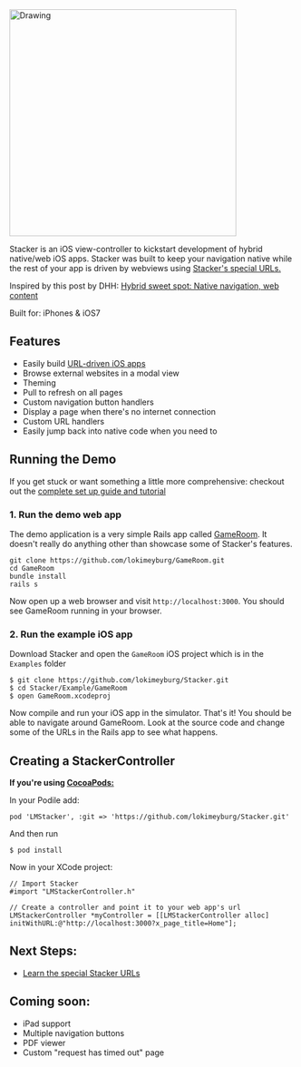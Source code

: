 <img src="http://f.cl.ly/items/0z2m1E2N1B2J2A0S3147/stacker.png" alt="Drawing" width='400px'/>

Stacker is an iOS view-controller to kickstart development of hybrid native/web iOS apps. Stacker was built to keep your navigation native while the rest of your app is driven by webviews using [Stacker's special URLs.](https://github.com/lokimeyburg/Stacker/wiki/Stacker-URL-Structure)

Inspired by this post by DHH: [Hybrid sweet spot: Native navigation, web content](http://signalvnoise.com/posts/3743-hybrid-sweet-spot-native-navigation-web-content)

Built for: iPhones & iOS7

## Features

- Easily build [URL-driven iOS apps](https://github.com/lokimeyburg/Stacker/wiki/Stacker-URL-Structure)
- Browse external websites in a modal view
- Theming
- Pull to refresh on all pages
- Custom navigation button handlers
- Display a page when there's no internet connection
- Custom URL handlers
- Easily jump back into native code when you need to

## Running the Demo

If you get stuck or want something a little more comprehensive: checkout out the [complete set up guide and tutorial](#)

### 1. Run the demo web app

The demo application is a very simple Rails app called [GameRoom](https://github.com/lokimeyburg/GameRoom). It doesn't really do anything other than showcase some of Stacker's features.

```
git clone https://github.com/lokimeyburg/GameRoom.git
cd GameRoom
bundle install
rails s
```

Now open up a web browser and visit `http://localhost:3000`. You should see GameRoom running in your browser.
 
### 2. Run the example iOS app

Download Stacker and open the `GameRoom` iOS project which is in the `Examples` folder 

```
$ git clone https://github.com/lokimeyburg/Stacker.git
$ cd Stacker/Example/GameRoom
$ open GameRoom.xcodeproj
```

Now compile and run your iOS app in the simulator. That's it! You should be able to navigate around GameRoom. Look at the source code and change some of the URLs in the Rails app to see what happens.

## Creating a StackerController

**If you're using [CocoaPods:](http://cocoapods.org)**

In your Podile add:
```
pod 'LMStacker', :git => 'https://github.com/lokimeyburg/Stacker.git'
```
And then run
```
$ pod install
```

Now in your XCode project:

```
// Import Stacker
#import "LMStackerController.h"

// Create a controller and point it to your web app's url
LMStackerController *myController = [[LMStackerController alloc] initWithURL:@"http://localhost:3000?x_page_title=Home"];
```

## Next Steps:

* [Learn the special Stacker URLs](https://github.com/lokimeyburg/Stacker/wiki/Stacker-URL-Structure)

## Coming soon:

* iPad support
* Multiple navigation buttons
* PDF viewer
* Custom "request has timed out" page

